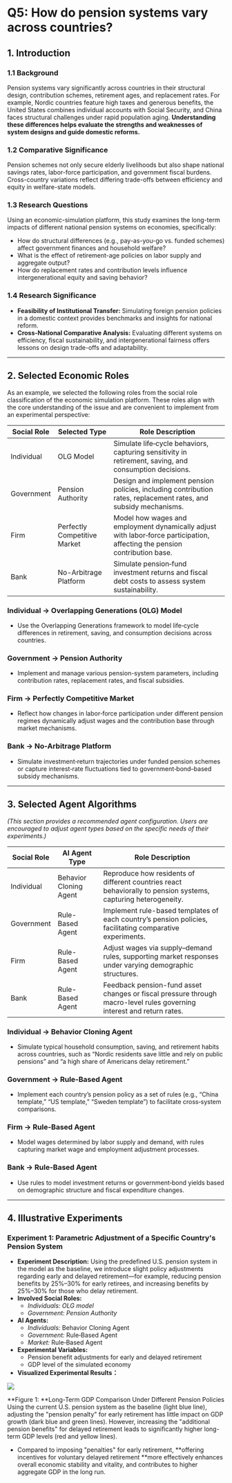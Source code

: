 # Q5: How do pension systems vary across countries?

## 1. Introduction

### 1.1 Background

Pension systems vary significantly across countries in their structural design, contribution schemes, retirement ages, and replacement rates. For example, Nordic countries feature high taxes and generous benefits, the United States combines individual accounts with Social Security, and China faces structural challenges under rapid population aging. **Understanding these differences helps evaluate the strengths and weaknesses of system designs and guide domestic reforms.**

### 1.2 Comparative Significance

Pension schemes not only secure elderly livelihoods but also shape national savings rates, labor-force participation, and government fiscal burdens. Cross-country variations reflect differing trade-offs between efficiency and equity in welfare-state models.

### 1.3 Research Questions

Using an economic-simulation platform, this study examines the long-term impacts of different national pension systems on economies, specifically:

* How do structural differences (e.g., pay-as-you-go vs. funded schemes) affect government finances and household welfare?
* What is the effect of retirement-age policies on labor supply and aggregate output?
* How do replacement rates and contribution levels influence intergenerational equity and saving behavior?

### 1.4 Research Significance

* **​Feasibility of Institutional Transfer:​** Simulating foreign pension policies in a domestic context provides benchmarks and insights for national reform.
* **​Cross-National Comparative Analysis:​** Evaluating different systems on efficiency, fiscal sustainability, and intergenerational fairness offers lessons on design trade-offs and adaptability.

---

## 2. Selected Economic Roles

As an example, we selected the following roles from the social role classification of the economic simulation platform. These roles align with the core understanding of the issue and are convenient to implement from an experimental perspective:

| Social Role            | Selected Type                            | Role Description                                                                                                            |
| ------------------------ | ------------------------------------------ | ----------------------------------------------------------------------------------------------------------------------------- |
| Individual             | OLG Model      | Simulate life‐cycle behaviors, capturing sensitivity in retirement, saving, and consumption decisions.                     |
| Government             | Pension Authority                       | Design and implement pension policies, including contribution rates, replacement rates, and subsidy mechanisms.             |
| Firm                 | Perfectly Competitive Market             | Model how wages and employment dynamically adjust with labor‐force participation, affecting the pension contribution base. |
| Bank | No-Arbitrage Platform | Simulate pension‐fund investment returns and fiscal debt costs to assess system sustainability.                            |

### Individual → Overlapping Generations (OLG) Model 

* Use the Overlapping Generations framework to model life‐cycle differences in retirement, saving, and consumption decisions across countries.

### Government → Pension Authority

* Implement and manage various pension-system parameters, including contribution rates, replacement rates, and fiscal subsidies.

### Firm → Perfectly Competitive Market

* Reflect how changes in labor‐force participation under different pension regimes dynamically adjust wages and the contribution base through market mechanisms.

### Bank → No-Arbitrage Platform

* Simulate investment‐return trajectories under funded pension schemes or capture interest‐rate fluctuations tied to government‐bond–based subsidy mechanisms.

---

## 3. Selected Agent Algorithms

*(This section provides a recommended agent configuration. Users are encouraged to adjust agent types based on the specific needs of their experiments.)*

| Social Role            | AI Agent Type          | Role Description                                                                                                      |
| ------------------------ | ------------------------ | ----------------------------------------------------------------------------------------------------------------------- |
| Individual             | Behavior Cloning Agent | Reproduce how residents of different countries react behaviorally to pension systems, capturing heterogeneity.        |
| Government             | Rule-Based Agent       | Implement rule-based templates of each country’s pension policies, facilitating comparative experiments.             |
| Firm                 | Rule-Based Agent       | Adjust wages via supply–demand rules, supporting market responses under varying demographic structures.              |
| Bank | Rule-Based Agent       | Feedback pension-fund asset changes or fiscal pressure through macro-level rules governing interest and return rates. |

### Individual → Behavior Cloning Agent

* Simulate typical household consumption, saving, and retirement habits across countries, such as “Nordic residents save little and rely on public pensions” and “a high share of Americans delay retirement.”

### Government → Rule-Based Agent

* Implement each country’s pension policy as a set of rules (e.g., “China template,” “US template,” “Sweden template”) to facilitate cross‐system comparisons.

### Firm → Rule-Based Agent

* Model wages determined by labor supply and demand, with rules capturing market wage and employment adjustment processes.

### Bank → Rule-Based Agent

* Use rules to model investment returns or government‐bond yields based on demographic structure and fiscal expenditure changes.

---

## **4. Illustrative Experiments**

### Experiment 1: Parametric Adjustment of a Specific Country's Pension System

* **Experiment Description:**
  Using the predefined U.S. pension system in the model as the baseline, we introduce slight policy adjustments regarding early and delayed retirement—for example, reducing pension benefits by 25%–30% for early retirees, and increasing benefits by 25%–30% for those who delay retirement.
* **Involved Social Roles:**
  * *Individuals: OLG model*
  * *Government: Pension Authority*
* **AI**​**​ Agents:**
  * *Individuals:* Behavior Cloning Agent
  * *Government:* Rule‐Based Agent
  * *Market:* Rule‐Based Agent
* **Experimental Variables:**
  * Pension benefit adjustments for early and delayed retirement
  * GDP level of the simulated economy
* **Visualized Experimental Results：**

![](https://yqq94nlzjex.feishu.cn/space/api/box/stream/download/asynccode/?code=MzBjZGVmMzY0ZDFkYjVkYmFkNzk1MTIxYzU3ODIxMTdfQjRueEVyQzZKeTNaeGVBSmcxVGZHazMzNnNKT0xBQ0FfVG9rZW46REl1QWIxeFRWb2JjQXl4NXNudmM1ZEJDbkxkXzE3NTAxNTc0NjQ6MTc1MDE2MTA2NF9WNA)

**Figure 1: ​**Long-Term GDP Comparison Under Different Pension Policies  Using the current U.S. pension system as the baseline (light blue line), adjusting the "pension penalty" for early retirement has little impact on GDP growth (dark blue and green lines). However, increasing the "additional pension benefits" for delayed retirement leads to significantly higher long-term GDP levels (red and yellow lines).

* Compared to imposing "penalties" for early retirement, **offering incentives for voluntary delayed retirement ​**more effectively enhances overall economic stability and vitality, and contributes to higher aggregate GDP in the long run.


